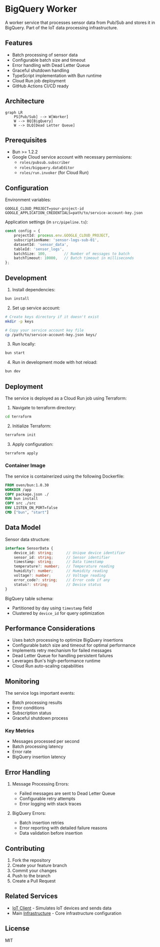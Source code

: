# BigQuery Worker

A worker service that processes sensor data from Pub/Sub and stores it in BigQuery. Part of the IoT data processing infrastructure.

## Features

- Batch processing of sensor data
- Configurable batch size and timeout
- Error handling with Dead Letter Queue
- Graceful shutdown handling
- TypeScript implementation with Bun runtime
- Cloud Run job deployment
- GitHub Actions CI/CD ready

## Architecture

```mermaid
graph LR
    PS[Pub/Sub] --> W[Worker]
    W --> BQ[BigQuery]
    W --> DLQ[Dead Letter Queue]
```

## Prerequisites

- Bun >= 1.2.2
- Google Cloud service account with necessary permissions:
  - `roles/pubsub.subscriber`
  - `roles/bigquery.dataEditor`
  - `roles/run.invoker` (for Cloud Run)

## Configuration

Environment variables:
```env
GOOGLE_CLOUD_PROJECT=your-project-id
GOOGLE_APPLICATION_CREDENTIALS=path/to/service-account-key.json
```

Application settings (in `src/pipeline.ts`):
```typescript
const config = {
    projectId: process.env.GOOGLE_CLOUD_PROJECT,
    subscriptionName: 'sensor-logs-sub-01',
    datasetId: 'sensor_data',
    tableId: 'sensor_logs',
    batchSize: 100,        // Number of messages to batch
    batchTimeout: 10000,   // Batch timeout in milliseconds
};
```

## Development

1. Install dependencies:
```bash
bun install
```

2. Set up service account:
```bash
# Create keys directory if it doesn't exist
mkdir -p keys

# Copy your service account key file
cp /path/to/service-account-key.json keys/
```

3. Run locally:
```bash
bun start
```

4. Run in development mode with hot reload:
```bash
bun dev
```

## Deployment

The service is deployed as a Cloud Run job using Terraform:

1. Navigate to terraform directory:
```bash
cd terraform
```

2. Initialize Terraform:
```bash
terraform init
```

3. Apply configuration:
```bash
terraform apply
```

### Container Image

The service is containerized using the following Dockerfile:
```dockerfile
FROM oven/bun:1.0.30
WORKDIR /app
COPY package.json ./
RUN bun install
COPY src ./src
ENV LISTEN_ON_PORT=false
CMD ["bun", "start"]
```

## Data Model

Sensor data structure:
```typescript
interface SensorData {
    device_id: string;      // Unique device identifier
    sensor_id: string;      // Sensor identifier
    timestamp: string;      // Data timestamp
    temperature?: number;   // Temperature reading
    humidity?: number;      // Humidity reading
    voltage?: number;       // Voltage reading
    error_code?: string;    // Error code if any
    status?: string;        // Device status
}
```

BigQuery table schema:
- Partitioned by day using `timestamp` field
- Clustered by `device_id` for query optimization

## Performance Considerations

- Uses batch processing to optimize BigQuery insertions
- Configurable batch size and timeout for optimal performance
- Implements retry mechanism for failed messages
- Dead Letter Queue for handling persistent failures
- Leverages Bun's high-performance runtime
- Cloud Run auto-scaling capabilities

## Monitoring

The service logs important events:
- Batch processing results
- Error conditions
- Subscription status
- Graceful shutdown process

### Key Metrics

- Messages processed per second
- Batch processing latency
- Error rate
- BigQuery insertion latency

## Error Handling

1. Message Processing Errors:
   - Failed messages are sent to Dead Letter Queue
   - Configurable retry attempts
   - Error logging with stack traces

2. BigQuery Errors:
   - Batch insertion retries
   - Error reporting with detailed failure reasons
   - Data validation before insertion

## Contributing

1. Fork the repository
2. Create your feature branch
3. Commit your changes
4. Push to the branch
5. Create a Pull Request

## Related Services

- [IoT Client](../iot-client/README.md) - Simulates IoT devices and sends data
- Main [Infrastructure](../../terraform/README.md) - Core infrastructure configuration

## License

MIT

